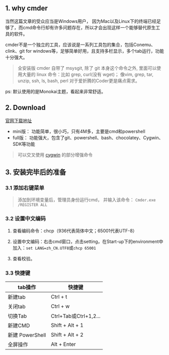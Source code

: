 ## 1. why cmder

当然这篇文章的受众应当是Windows用户， 因为Mac以及Linux下的终端已经足够了，而cmd命令行却有许多问题存在，所以才会出现这样一个能够替代原生工具的软件。

cmder不是一个独立的工具，应该说是一系列工具包的集合，包括Conemu、clink、git for windows等，足够简单好用，且支持多栏显示，多个tab运行，功能十分强大。

> 全安装版 cmder 自带了 msysgit, 除了 git 本身这个命令之外, 里面可以使用大量的 linux 命令：比如 grep, curl(没有 wget)； 像vim, grep, tar, unzip, ssh, ls, bash, perl 对于爱折腾的Coder更是痛点需求。

ps: 默认使用的是Monokai主题，看起来非常舒适。

## 2. Download

[官网下载地址](https://link.jianshu.com?t=http://cmder.net/)

- mini版： 功能简单，很小巧，只有4M多，主要是cmd和powershell
- full版： 功能强大，包含了git、powershell、bash、chocolatey、Cygwin、SDK等功能

> 可以交叉使用 [cygwin](https://link.jianshu.com?t=http://www.cygwin.com/) 的部分增强命令

## 3. 安装完毕后的准备

### 3.1 添加右键菜单

> 添加到环境变量后，管理员身份运行cmd， 并输入该命令： `Cmder.exe /REGISTER ALL`

### 3.2 设置中文编码

1. 查看编码命令：chcp（936代表简体中文；65001代表UTF-8）

2. 设置中文编码：右击cmd窗口，点击setting，在Start-up下的environment中加入：`set LANG=zh_CN.UTF8`或`chcp 65001`
3. 查看校验。

### 3.3 快捷键

| tab操作         | 快捷键                |
| --------------- | --------------------- |
| 新建tab         | Ctrl + t              |
| 关闭tab         | Ctrl + w              |
| 切换Tab         | Ctrl+Tab或Ctrl+1,2... |
| 新建CMD         | Shift + Alt + 1       |
| 新建 PowerShell | Shift + Alt + 2       |
| 全屏操作        | Alt + Enter           |